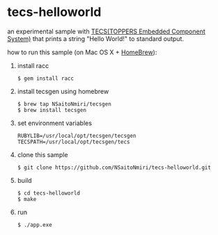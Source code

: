 tecs-helloworld
===============

an experimental sample with [TECS(TOPPERS Embedded Component System)](http://www.toppers.jp/tecs.html "TECS") that prints a string "Hello World!" to standard output.

how to run this sample (on Mac OS X + [HomeBrew](http://brew.sh/ "HomeBrew")):

1. install racc
    ```
    $ gem install racc
    ```

2. install tecsgen using homebrew

    ```
    $ brew tap NSaitoNmiri/tecsgen
    $ brew install tecsgen
    ```

3. set environment variables

    ```
    RUBYLIB=/usr/local/opt/tecsgen/tecsgen
    TECSPATH=/usr/local/opt/tecsgen/tecs
    ```

4. clone this sample
    ```
    $ git clone https://github.com/NSaitoNmiri/tecs-helloworld.git
    ```

5. build
    ```
    $ cd tecs-helloworld
    $ make
    ```

6. run
    ```
    $ ./app.exe
    ```
